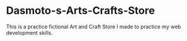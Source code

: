 # Dasmoto-s-Arts-Crafts-Store
This is a practice fictional Art and Craft Store I made to practice my web development skills.
